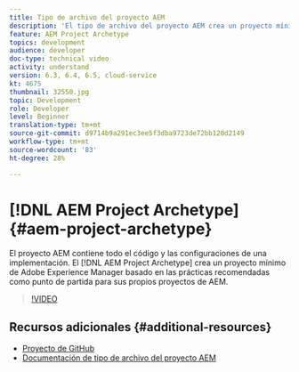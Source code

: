 ```yaml
---
title: Tipo de archivo del proyecto AEM
description: 'El tipo de archivo del proyecto AEM crea un proyecto mínimo de Adobe Experience Manager basado en las prácticas recomendadas como punto de partida para sus propios proyectos AEM. '
feature: AEM Project Archetype
topics: development
audience: developer
doc-type: technical video
activity: understand
version: 6.3, 6.4, 6.5, cloud-service
kt: 4675
thumbnail: 32550.jpg
topic: Development
role: Developer
level: Beginner
translation-type: tm+mt
source-git-commit: d9714b9a291ec3ee5f3dba9723de72bb120d2149
workflow-type: tm+mt
source-wordcount: '83'
ht-degree: 28%

---
```



# [!DNL AEM Project Archetype] {#aem-project-archetype}

El proyecto AEM contiene todo el código y las configuraciones de una implementación. El [!DNL AEM Project Archetype] crea un proyecto mínimo de Adobe Experience Manager basado en las prácticas recomendadas como punto de partida para sus propios proyectos de AEM.

>[!VIDEO](https://video.tv.adobe.com/v/32550/?quality=12&learn=on)

## Recursos adicionales {#additional-resources}

* [Proyecto de GitHub](https://github.com/adobe/aem-project-archetype)
* [Documentación de tipo de archivo del proyecto AEM](https://docs.adobe.com/content/help/es-ES/experience-manager-core-components/using/developing/archetype/overview.html)
